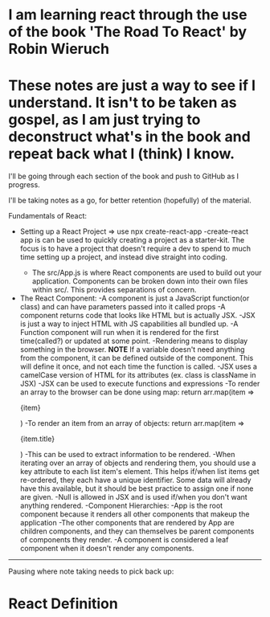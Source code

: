 # I am learning react through the use of the book 'The Road To React' by Robin Wieruch

# These notes are just a way to see if I understand. It isn't to be taken as gospel, as I am just trying to deconstruct what's in the book and repeat back what I (think) I know.

I'll be going through each section of the book and push to GitHub as I progress.

I'll be taking notes as a go, for better retention (hopefully) of the material.

Fundamentals of React:

- Setting up a React Project => use npx create-react-app <project name>
  -create-react app is can be used to quickly creating a project as a starter-kit. The focus is to have a project that doesn't require a dev to spend to much time setting up a project, and instead dive straight into coding.
  - The src/App.js is where React components are used to build out your application. Components can be broken down into their own files within src/. This provides separations of concern.
- The React Component:
  -A component is just a JavaScript function(or class) and can have parameters passed into it called props
  -A component returns code that looks like HTML but is actually JSX.
  -JSX is just a way to inject HTML with JS capabilities all bundled up.
  -A Function component will run when it is rendered for the first time(called?) or updated at some point.
  -Rendering means to display something in the browser.
  **NOTE**
  If a variable doesn't need anything from the component, it can be defined outside of the component. This will define it once, and not each time the function is called.
  -JSX uses a camelCase version of HTML for its attributes (ex. class is className in JSX)
  -JSX can be used to execute functions and expressions
  -To render an array to the browser can be done using map: return arr.map(item => <p>{item}<p>)
  -To render an item from an array of objects: return arr.map(item => <p>{item.title}<p>)
  -This can be used to extract information to be rendered.
  -When iterating over an array of objects and rendering them, you should use a key attribute to each list item's element. This helps if/when list items get re-ordered, they each have a unique identifier. Some data will already have this available, but it should be best practice to assign one if none are given.
  -Null is allowed in JSX and is used if/when you don't want anything rendered.
  -Component Hierarchies:
  -App is the root component because it renders all other components that makeup the application
  -The other components that are rendered by App are children components, and they can themselves be parent components of components they render.
  -A component is considered a leaf component when it doesn't render any components.

---

Pausing where note taking needs to pick back up:

# React Definition

